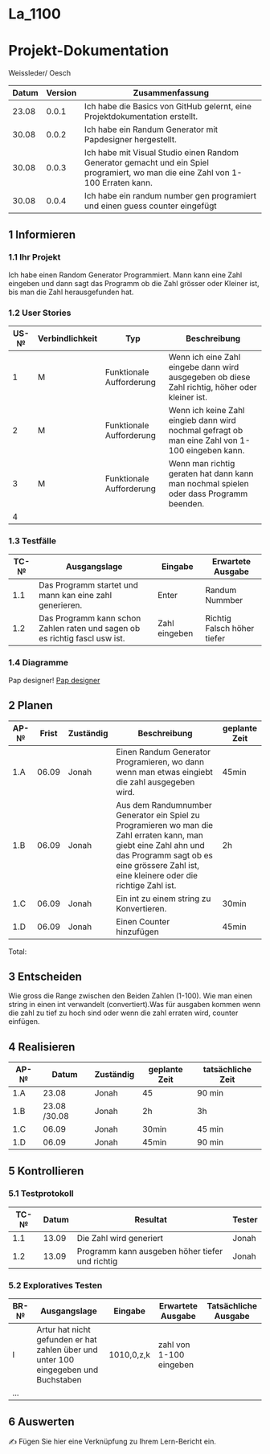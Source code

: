 # La_1100
# Projekt-Dokumentation

Weissleder/ Oesch

| Datum | Version | Zusammenfassung                                              |
| ----- | ------- | ------------------------------------------------------------ |
|  23.08     | 0.0.1   | Ich habe die Basics von GitHub gelernt, eine Projektdokumentation erstellt. |
|  30.08     | 0.0.2   | Ich habe ein Randum Generator mit Papdesigner hergestellt.       |
|  30.08     | 0.0.3   | Ich habe mit Visual Studio einen Random Generator gemacht und ein Spiel programiert, wo man die eine Zahl von 1-100 Erraten kann.   |
|  30.08     | 0.0.4   | Ich habe ein randum number gen programiert und einen guess counter eingefügt |
## 1 Informieren

### 1.1 Ihr Projekt

Ich habe einen Random Generator Programmiert. Mann kann eine Zahl eingeben und dann sagt das Programm ob die Zahl grösser oder Kleiner ist, bis man die Zahl herausgefunden hat.

### 1.2 User Stories

| US-№ | Verbindlichkeit | Typ  | Beschreibung                       |
| ---- | --------------- | ---- | ---------------------------------- |
| 1    |       M         | Funktionale Aufforderung   | Wenn ich eine Zahl eingebe dann wird ausgegeben ob diese Zahl richtig, höher oder kleiner ist.|
| 2    |       M         | Funktionale Aufforderung   | Wenn ich keine Zahl eingieb dann wird nochmal gefragt ob man eine Zahl von 1-100 eingeben kann.|
| 3    |       M         | Funktionale Aufforderung   | Wenn man richtig geraten hat dann kann man nochmal spielen oder dass Programm beenden. |
| 4    |                |      |                                    |



### 1.3 Testfälle

| TC-№ | Ausgangslage | Eingabe | Erwartete Ausgabe |
| ---- | ------------ | ------- | ----------------- |
| 1.1  |   Das Programm startet und mann kan eine zahl generieren. | Enter | Randum Nummber     |
| 1.2  |   Das Programm kann schon Zahlen raten und sagen ob es richtig fascl usw ist.        |   Zahl eingeben    |   Richtig Falsch höher tiefer                |



### 1.4 Diagramme

Pap designer!
[Pap designer](https://user-images.githubusercontent.com/110892382/186108874-1a546741-325c-49ab-a1d8-f2568cda83b4.png)


## 2 Planen

| AP-№ | Frist | Zuständig | Beschreibung | geplante Zeit |
| ---- | ----- | --------- | ------------ | ------------- |
| 1.A  |  06.09   |   Jonah   |     Einen Randum Generator Programieren, wo dann wenn man etwas eingiebt die zahl ausgegeben wird.       |     45min         |
| 1.B  |  06.09   |   Jonah   |     Aus dem Randumnumber Generator ein Spiel zu Programieren wo man die Zahl erraten kann, man giebt eine Zahl ahn und das Programm sagt ob es eine grössere Zahl ist, eine kleinere oder die richtige Zahl ist. |    2h           |
| 1.C  |  06.09   |   Jonah   |     Ein int zu einem string zu Konvertieren. | 30min |
| 1.D    |  06.09   | Jonah    |  Einen Counter hinzufügen   |  45min  |
Total: 





## 3 Entscheiden

Wie gross die Range zwischen den Beiden Zahlen (1-100). Wie man einen string in einen int verwandelt (convertiert).Was für ausgaben kommen wenn die zahl zu tief zu hoch sind oder wenn die zahl erraten wird, counter einfügen.

## 4 Realisieren

| AP-№ | Datum | Zuständig | geplante Zeit | tatsächliche Zeit |
| ---- | ----- | --------- | ------------- | ----------------- |
| 1.A  |   23.08    |    Jonah |      45        |       90 min          |
| 1.B  |    23.08 /30.08   |    Jonah |     2h        |    3h            |
| 1.C  |   06.09    |    Jonah |   30min | 45 min |
|  1.D | 06.09    | Jonah    |  45min  | 90 min   |

## 5 Kontrollieren

### 5.1 Testprotokoll

| TC-№ | Datum | Resultat | Tester |
| ---- | ----- | -------- | ------ |
| 1.1  |   13.09    |  Die Zahl wird generiert     |   Jonah     |
| 1.2  |    13.09  |   Programm kann ausgeben höher tiefer und richtig    |  Jonah      |



### 5.2 Exploratives Testen

| BR-№ | Ausgangslage | Eingabe | Erwartete Ausgabe | Tatsächliche Ausgabe |
| ---- | ------------ | ------- | ----------------- | -------------------- |
| I    |     Artur hat nicht gefunden er hat zahlen über und unter 100 eingegeben und Buchstaben         |   1010,0,z,k      |      zahl von 1-100 eingeben             |                      |
| ...  |              |         |                   |                      |



## 6 Auswerten

✍️ Fügen Sie hier eine Verknüpfung zu Ihrem Lern-Bericht ein.

